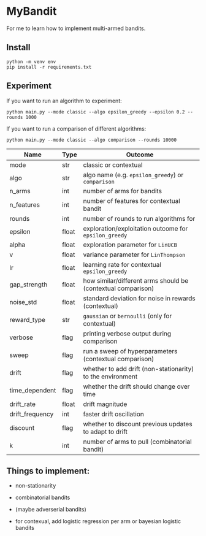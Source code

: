 # MyBandit

For me to learn how to implement multi-armed bandits.

## Install
```
python -m venv env
pip install -r requirements.txt
```

## Experiment
If you want to run an algorithm to experiment:
```
python main.py --mode classic --algo epsilon_greedy --epsilon 0.2 --rounds 1000
```

If you want to run a comparison of different algorithms:
```
python main.py --mode classic --algo comparison --rounds 10000
```

| Name           | Type    | Outcome  |
|----------------|---------|----------|
| mode           | str     | classic or contextual     |
| algo           | str     | algo name (e.g. `epsilon_greedy`) or `comparison`     |
| n_arms         | int     | number of arms for bandits        |
| n_features     | int     | number of features for contextual bandit   |
| rounds         | int     | number of rounds to run algorithms for    |
| epsilon        | float   | exploration/exploitation outcome for `epsilon_greedy` |
| alpha          | float   | exploration parameter for `LinUCB`     |
| v              | float   | variance parameter for `LinThompson`   |
| lr             | float   | learning rate for contextual `epsilon_greedy` |
| gap_strength   | float   | how similar/different arms should be (contextual comparison)      |
| noise_std      | float   | standard deviation for noise in rewards (contextual)    |
| reward_type    | str     | `gaussian` or `bernoulli` (only for contextual)    |
| verbose        | flag    | printing verbose output during comparison      |
| sweep          | flag    | run a sweep of hyperparameters (contextual comparison) |
| drift          | flag    | whether to add drift (non-stationarity) to the environment |
| time_dependent | flag    | whether the drift should change over time |
| drift_rate     | float   | drift magnitude |
| drift_frequency| int     | faster drift oscillation |
| discount       | flag    | whether to discount previous updates to adapt to drift |
| k              | int     | number of arms to pull (combinatorial bandit) |

## Things to implement:
- non-stationarity
- combinatorial bandits
- (maybe adverserial bandits)

- for contexual, add logistic regression per arm or bayesian logistic bandits